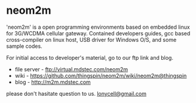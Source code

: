 neom2m
======

'neom2m' is a open programming environments based on embedded linux for 3G/WCDMA cellular gateway.
Contained developers guides, gcc based cross-compiler on linux host, USB driver for Windows O/S, and some sample codes.

For initial access to developer's material, go to our ftp link and blog.

* file server - <ftp://virtual.mdstec.com/neom2m>
* wiki - <https://github.com/thingspin/neom2m/wiki/neom2m@thingspin>
* blog - <http://m2m.mdstec.com>

please don't hasitate question to us. <lonycell@gmail.com>